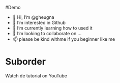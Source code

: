 #Demo
- 👋 Hi, I’m @gheugna
- 👀 I’m interested in Github
- 🌱 I’m currently learning how to used it
- 💞️ I’m looking to collaborate on ...
- 📫 please be kind withme if you beginner like me

# Suborder

Watch de tutorial on YouTube
